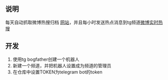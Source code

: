 ## 说明

每天自动抓取微博热搜归档 [网站](http://tonylee.cf/)，并且每小时发送热点消息到tg频道[微博实时热搜](https://t.me/weibo_hots)

## 开发

1. 使用tg bogfather创建一个机器人
2. 新建一个频道，并把机器人设置成为频道的管理员
3. 在仓库中设置TOKEN为telegram bot的token
